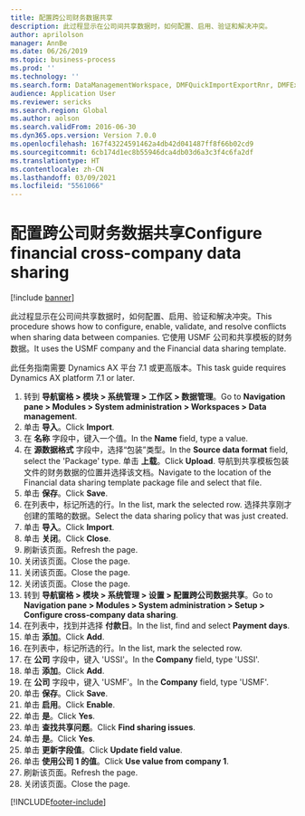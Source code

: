 ```yaml
---
title: 配置跨公司财务数据共享
description: 此过程显示在公司间共享数据时，如何配置、启用、验证和解决冲突。
author: aprilolson
manager: AnnBe
ms.date: 06/26/2019
ms.topic: business-process
ms.prod: ''
ms.technology: ''
ms.search.form: DataManagementWorkspace, DMFQuickImportExportRnr, DMFExecutionHistoryWorkspace, DMFExecutionHistorySummary, DMFExecutionHistoryEntities,  SysDataSharingConfiguration, SysDataSharingDiscrepencies
audience: Application User
ms.reviewer: sericks
ms.search.region: Global
ms.author: aolson
ms.search.validFrom: 2016-06-30
ms.dyn365.ops.version: Version 7.0.0
ms.openlocfilehash: 167f43224591462a4db42d041487ff8f66b02cd9
ms.sourcegitcommit: 6cb174d1ec8b55946dca4db03d6a3c3f4c6fa2df
ms.translationtype: HT
ms.contentlocale: zh-CN
ms.lasthandoff: 03/09/2021
ms.locfileid: "5561066"
---
```

# <a name="configure-financial-cross-company-data-sharing"></a><span data-ttu-id="d78d6-103">配置跨公司财务数据共享</span><span class="sxs-lookup"><span data-stu-id="d78d6-103">Configure financial cross-company data sharing</span></span>

[!include [banner](../../includes/banner.md)]

<span data-ttu-id="d78d6-104">此过程显示在公司间共享数据时，如何配置、启用、验证和解决冲突。</span><span class="sxs-lookup"><span data-stu-id="d78d6-104">This procedure shows how to configure, enable, validate, and resolve conflicts when sharing data between companies.</span></span> <span data-ttu-id="d78d6-105">它使用 USMF 公司和共享模板的财务数据。</span><span class="sxs-lookup"><span data-stu-id="d78d6-105">It uses the USMF company and the Financial data sharing template.</span></span>

<span data-ttu-id="d78d6-106">此任务指南需要 Dynamics AX 平台 7.1 或更高版本。</span><span class="sxs-lookup"><span data-stu-id="d78d6-106">This task guide requires Dynamics AX platform 7.1 or later.</span></span>

1. <span data-ttu-id="d78d6-107">转到 **导航窗格 > 模块 > 系统管理 > 工作区 > 数据管理**。</span><span class="sxs-lookup"><span data-stu-id="d78d6-107">Go to **Navigation pane > Modules > System administration > Workspaces > Data management**.</span></span>
2. <span data-ttu-id="d78d6-108">单击 **导入**。</span><span class="sxs-lookup"><span data-stu-id="d78d6-108">Click **Import**.</span></span>
3. <span data-ttu-id="d78d6-109">在 **名称** 字段中，键入一个值。</span><span class="sxs-lookup"><span data-stu-id="d78d6-109">In the **Name** field, type a value.</span></span>
4. <span data-ttu-id="d78d6-110">在 **源数据格式** 字段中，选择“包装”类型。</span><span class="sxs-lookup"><span data-stu-id="d78d6-110">In the **Source data format** field, select the 'Package' type.</span></span> <span data-ttu-id="d78d6-111">单击 **上载**。</span><span class="sxs-lookup"><span data-stu-id="d78d6-111">Click **Upload**.</span></span> <span data-ttu-id="d78d6-112">导航到共享模板包装文件的财务数据的位置并选择该文档。</span><span class="sxs-lookup"><span data-stu-id="d78d6-112">Navigate to the location of the Financial data sharing template package file and select that file.</span></span>
5. <span data-ttu-id="d78d6-113">单击 **保存**。</span><span class="sxs-lookup"><span data-stu-id="d78d6-113">Click **Save**.</span></span>
6. <span data-ttu-id="d78d6-114">在列表中，标记所选的行。</span><span class="sxs-lookup"><span data-stu-id="d78d6-114">In the list, mark the selected row.</span></span> <span data-ttu-id="d78d6-115">选择共享刚才创建的策略的数据。</span><span class="sxs-lookup"><span data-stu-id="d78d6-115">Select the data sharing policy that was just created.</span></span>  
7. <span data-ttu-id="d78d6-116">单击 **导入**。</span><span class="sxs-lookup"><span data-stu-id="d78d6-116">Click **Import**.</span></span>
8. <span data-ttu-id="d78d6-117">单击 **关闭**。</span><span class="sxs-lookup"><span data-stu-id="d78d6-117">Click **Close**.</span></span>
9. <span data-ttu-id="d78d6-118">刷新该页面。</span><span class="sxs-lookup"><span data-stu-id="d78d6-118">Refresh the page.</span></span>
10. <span data-ttu-id="d78d6-119">关闭该页面。</span><span class="sxs-lookup"><span data-stu-id="d78d6-119">Close the page.</span></span>
11. <span data-ttu-id="d78d6-120">关闭该页面。</span><span class="sxs-lookup"><span data-stu-id="d78d6-120">Close the page.</span></span>
12. <span data-ttu-id="d78d6-121">关闭该页面。</span><span class="sxs-lookup"><span data-stu-id="d78d6-121">Close the page.</span></span>
13. <span data-ttu-id="d78d6-122">转到 **导航窗格 > 模块 > 系统管理 > 设置 > 配置跨公司数据共享**。</span><span class="sxs-lookup"><span data-stu-id="d78d6-122">Go to **Navigation pane > Modules > System administration > Setup > Configure cross-company data sharing**.</span></span>
14. <span data-ttu-id="d78d6-123">在列表中，找到并选择 **付款日**。</span><span class="sxs-lookup"><span data-stu-id="d78d6-123">In the list, find and select **Payment days**.</span></span>
15. <span data-ttu-id="d78d6-124">单击 **添加**。</span><span class="sxs-lookup"><span data-stu-id="d78d6-124">Click **Add**.</span></span>
16. <span data-ttu-id="d78d6-125">在列表中，标记所选的行。</span><span class="sxs-lookup"><span data-stu-id="d78d6-125">In the list, mark the selected row.</span></span>
17. <span data-ttu-id="d78d6-126">在 **公司** 字段中，键入 'USSI'。</span><span class="sxs-lookup"><span data-stu-id="d78d6-126">In the **Company** field, type 'USSI'.</span></span>
18. <span data-ttu-id="d78d6-127">单击 **添加**。</span><span class="sxs-lookup"><span data-stu-id="d78d6-127">Click **Add**.</span></span>
19. <span data-ttu-id="d78d6-128">在 **公司** 字段中，键入 'USMF'。</span><span class="sxs-lookup"><span data-stu-id="d78d6-128">In the **Company** field, type 'USMF'.</span></span>
20. <span data-ttu-id="d78d6-129">单击 **保存**。</span><span class="sxs-lookup"><span data-stu-id="d78d6-129">Click **Save**.</span></span>
21. <span data-ttu-id="d78d6-130">单击 **启用**。</span><span class="sxs-lookup"><span data-stu-id="d78d6-130">Click **Enable**.</span></span>
22. <span data-ttu-id="d78d6-131">单击 **是**。</span><span class="sxs-lookup"><span data-stu-id="d78d6-131">Click **Yes**.</span></span>
23. <span data-ttu-id="d78d6-132">单击 **查找共享问题**。</span><span class="sxs-lookup"><span data-stu-id="d78d6-132">Click **Find sharing issues**.</span></span>
24. <span data-ttu-id="d78d6-133">单击 **是**。</span><span class="sxs-lookup"><span data-stu-id="d78d6-133">Click **Yes**.</span></span>
25. <span data-ttu-id="d78d6-134">单击 **更新字段值**。</span><span class="sxs-lookup"><span data-stu-id="d78d6-134">Click **Update field value**.</span></span>
26. <span data-ttu-id="d78d6-135">单击 **使用公司 1 的值**。</span><span class="sxs-lookup"><span data-stu-id="d78d6-135">Click **Use value from company 1**.</span></span>
27. <span data-ttu-id="d78d6-136">刷新该页面。</span><span class="sxs-lookup"><span data-stu-id="d78d6-136">Refresh the page.</span></span>
28. <span data-ttu-id="d78d6-137">关闭该页面。</span><span class="sxs-lookup"><span data-stu-id="d78d6-137">Close the page.</span></span>



[!INCLUDE[footer-include](../../../../includes/footer-banner.md)]